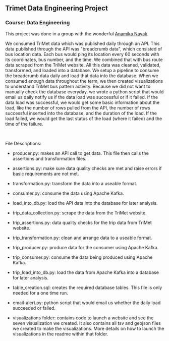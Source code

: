 ## Trimet Data Engineering Project
### Course: Data Engineering
This project was done in a group with the wonderful [Anamika Nayak](https://github.com/anamika8).
<br>


<p>We consumed TriMet data which was published daily through an API. This data published through the API was "breadcrumb data", which consisted of bus location data. Each bus would ping its location every 60 seconds with its coordinates, bus number, and the time.  We combined that with bus route data scraped from the TriMet website. All this data was cleaned, validated, transformed, and loaded into a database. We setup a pipeline to consume the breadcrumb data daily and load that data into the database. When we consumed enough data throughout the term, we then created visualizations to understand TriMet bus pattern activity. Because we did not want to manually check the database everyday, we wrote a python script that would email us daily notify us if the data load was successful or if it failed. If the data load was successful, we would get some basic information about the load, like the number of rows pulled from the API, the number of rows successful inserted into the database, and the duration of the load. If the load failed, we would get the last status of the load (where it failed) and the time of the failure. </p>
<br>


<p>
File Descriptions: 
  
* producer.py: makes an API call to get data. This file then calls the assertions and transformation files.
  
* assertions.py: make sure data quality checks are met and raise errors if basic requirements are not met.

* transformation.py: transform the data into a useable format.

* consumer.py: consume the data using Apache Kafka.

* load_into_db.py: load the API data into the database for later analysis.

* trip_data_collection.py: scrape the data from the TriMet website. 

* trip_assertions.py: data quality checks for the trip data from TriMet website.

* trip_transformation.py: clean and arrange data to a useable format.

* trip_producer.py: produce data for the consumer using Apache Kafka.

* trip_consumer.py: consume the data being produced using Apache Kafka.

* trip_load_into_db.py: load the data from Apache Kafka into a database for later analysis.

* table_creation.sql: creates the required database tables. This file is only needed for a one time run.

* email-alert.py: python script that would email us whether the daily load succeeded or failed.

* visualizations folder: contains code to launch a website and see the seven visualization we created. It also contains all tsv and geojson files we created to make the visualizations. More details on how to launch the visualizations in the readme within that folder.
</p>
